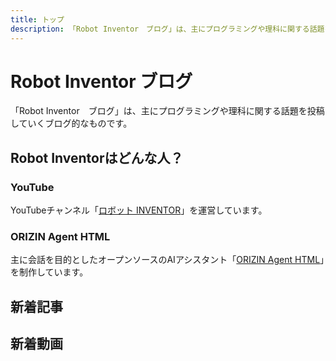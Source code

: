 ```yaml
---
title: トップ
description: 「Robot Inventor　ブログ」は、主にプログラミングや理科に関する話題を投稿していくブログ的なものです。
---
```


# Robot Inventor ブログ

「Robot Inventor　ブログ」は、主にプログラミングや理科に関する話題を投稿していくブログ的なものです。

## Robot Inventorはどんな人？

### YouTube

YouTubeチャンネル「[ロボット INVENTOR](https://www.youtube.com/channel/UCJFnl1HIx-atCMWnDcKBrfw)」を運営しています。

### ORIZIN Agent HTML

主に会話を目的としたオープンソースのAIアシスタント「[ORIZIN Agent HTML](https://robot-inventor.github.io/ORIZIN-Agent-HTML/)」を制作しています。

## 新着記事

<article-card thumbnail="/article/2022/11/30/figma-to-svg/figma_and_svg.png"
            link="/article/2022/11/30/figma-to-svg/"
            article-title="Figmaで書き出したSVGの形が崩れるときの対処法"
            description="FigmaでエクスポートしたSVGは、ときどき形が崩れてしまっていることがあります。この記事では、Figmaから形が崩れないようにSVGに書き出す方法を説明します。"></article-card>

## 新着動画

<yt-video video-id="nNSLBkmXYlI"></yt-video>
